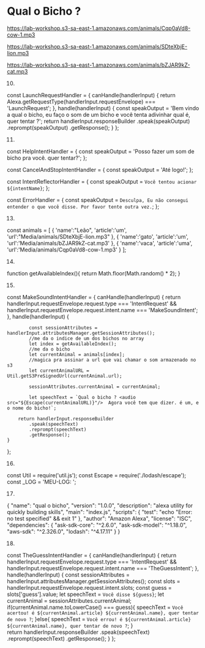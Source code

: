 # Qual o Bicho ?



https://lab-workshop.s3-sa-east-1.amazonaws.com/animals/Cqp0aVd8-cow-1.mp3

https://lab-workshop.s3-sa-east-1.amazonaws.com/animals/SDteXbjE-lion.mp3

https://lab-workshop.s3-sa-east-1.amazonaws.com/animals/bZJAR9kZ-cat.mp3


10)

const LaunchRequestHandler = {
    canHandle(handlerInput) {
        return Alexa.getRequestType(handlerInput.requestEnvelope) === 'LaunchRequest';
    },
    handle(handlerInput) {
        const speakOutput = 'Bem vindo a qual o bicho, eu faço o som de um bicho e você tenta adivinhar qual é, quer tentar ?';
        return handlerInput.responseBuilder
            .speak(speakOutput)
            .reprompt(speakOutput)
            .getResponse();
    }
};


11)

const HelpIntentHandler = {
const speakOutput = 'Posso fazer um som de bicho pra você. quer tentar?';
};

const CancelAndStopIntentHandler = {
      const speakOutput = 'Até logo!';
};


const IntentReflectorHandler = {
const speakOutput = `Você tentou acionar ${intentName}`;
};

const ErrorHandler = {
	const speakOutput = `Desculpa, Eu não consegui entender o que você disse. Por favor tente outra vez.`;
};


13)

const animals = [
    { 
        'name':"Leão",
        'article':'um',
        'url':"Media/animals/SDteXbjE-lion.mp3"
    },
    {
        'name':'gato',
        'article':'um',
        'url':'Media/animals/bZJAR9kZ-cat.mp3'
    },
    {
        'name':'vaca',
        'article':'uma',
        'url':'Media/animals/Cqp0aVd8-cow-1.mp3'
    }
];


14)

function getAvailableIndex(){
      return Math.floor(Math.random() * 2);
}


15)

const MakeSoundIntentHandler = {
    canHandle(handlerInput) {
         return handlerInput.requestEnvelope.request.type === 'IntentRequest'
             && handlerInput.requestEnvelope.request.intent.name === 'MakeSoundIntent';
    },
    handle(handlerInput) {
        
            const sessionAttributes = handlerInput.attributesManager.getSessionAttributes();
            //me da o indice de um dos bichos no array
            let index = getAvailableIndex();
            //me da o bicho
            let currentAnimal = animals[index];
            //magica pra assinar a url que vai chamar o som armazenado no s3
            let currentAnimalURL = Util.getS3PreSignedUrl(currentAnimal.url);
            
            sessionAttributes.currentAnimal = currentAnimal;
            
            let speechText = `Qual o bicho ? <audio src="${Escape(currentAnimalURL)}"/>  Agora você tem que dizer. é um, e o nome do bicho!`;
            
        return handlerInput.responseBuilder
            .speak(speechText)
            .reprompt(speechText)
            .getResponse();
    }
};


16)

const Util = require('util.js');
const Escape = require('./lodash/escape');
const _LOG = 'MEU-LOG: ';


17)

{
  "name": "qual o bicho",
  "version": "1.0.0",
  "description": "alexa utility for quickly building skills",
  "main": "index.js",
  "scripts": {
    "test": "echo \"Error: no test specified\" && exit 1"
  },
  "author": "Amazon Alexa",
  "license": "ISC",
  "dependencies": {
    "ask-sdk-core": "^2.6.0",
    "ask-sdk-model": "^1.18.0",
    "aws-sdk": "^2.326.0",
    "lodash": "^4.17.11"
  }
}


18)

const TheGuessIntentHandler = {
    canHandle(handlerInput) {
         return handlerInput.requestEnvelope.request.type === 'IntentRequest'
             && handlerInput.requestEnvelope.request.intent.name === 'TheGuessIntent';
    },
    handle(handlerInput) {
        const sessionAttributes = handlerInput.attributesManager.getSessionAttributes();
        const slots = handlerInput.requestEnvelope.request.intent.slots;
        const guess = slots['guess'].value;
        let speechText = `Você disse ${guess}`;
        let currentAnimal = sessionAttributes.currentAnimal;
        if(currentAnimal.name.toLowerCase() === guess){
            speechText = `Você acertou! é ${currentAnimal.article} ${currentAnimal.name}, quer tentar de novo ?`;
        }else{
            speechText = `Você errou! é ${currentAnimal.article} ${currentAnimal.name}, quer tentar de novo ?`;
        }   
        return handlerInput.responseBuilder
            .speak(speechText)
            .reprompt(speechText)
            .getResponse();
    }
};

